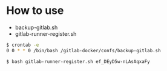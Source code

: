 # How to use

* backup-gitlab.sh
* gitlab-runner-register.sh


```bash
$ crontab -e
0 0 * * 0 /bin/bash /gitlab-docker/confs/backup-gitlab.sh

$ bash gitlab-runner-register.sh ef_DEyD5w-nLAsAqxaFy
```
